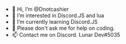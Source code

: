 - 👋 Hi, I’m @Dnotcashier
- 👀 I’m interested in Discord.JS and lua
- 🌱 I’m currently learning Discord.JS
- 🍞 Please don't ask me for help on coding.
- 📫 Contact me on Discord. Lunar Dev#5035

